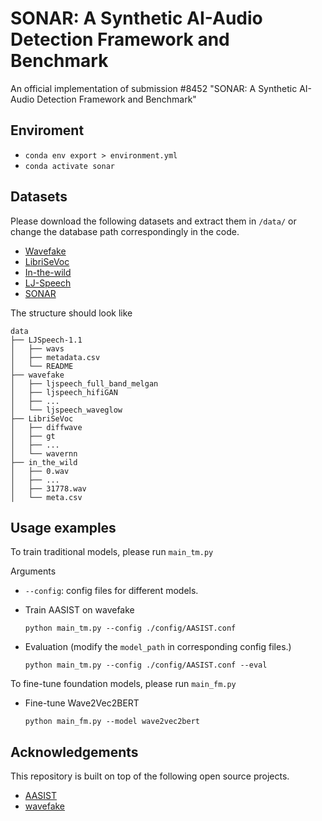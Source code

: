 # SONAR: A Synthetic AI-Audio Detection Framework and Benchmark
An official implementation of submission #8452 "SONAR: A Synthetic AI-Audio Detection Framework and Benchmark"

## Enviroment

- ``conda env export > environment.yml``
- ``conda activate sonar``

## Datasets

Please download the following datasets and extract them in ``/data/``  or change the database path correspondingly in the code.

- [Wavefake](https://zenodo.org/records/5642694) 
- [LibriSeVoc](https://github.com/csun22/Synthetic-Voice-Detection-Vocoder-Artifacts)
- [In-the-wild](https://deepfake-total.com/in_the_wild)
- [LJ-Speech](https://keithito.com/LJ-Speech-Dataset/)
- [SONAR](https://drive.google.com/drive/folders/1kSqjuHiElNigCvGxD6sVKiyVaXA3xO5A?usp=sharing)

The structure should look like

```
data
├── LJSpeech-1.1
│ 	├── wavs
│	├── metadata.csv
│ 	└── README
├── wavefake
│ 	├── ljspeech_full_band_melgan
│	├── ljspeech_hifiGAN
│	├── ...
│ 	└── ljspeech_waveglow
├── LibriSeVoc
│ 	├── diffwave
│	├── gt
│	├── ...
│ 	└── wavernn
├── in_the_wild
│ 	├── 0.wav
│	├── ...
│	├── 31778.wav
│ 	└── meta.csv
```



## Usage examples

To train traditional models, please run ``main_tm.py``

Arguments

- ``--config``: config files for different models.

- Train AASIST on wavefake

  ```
  python main_tm.py --config ./config/AASIST.conf 
  ```

- Evaluation (modify the ``model_path`` in corresponding config files.)

  ```
  python main_tm.py --config ./config/AASIST.conf --eval
  ```

To fine-tune foundation models, please run ``main_fm.py``

- Fine-tune Wave2Vec2BERT

  ```
  python main_fm.py --model wave2vec2bert
  ```

  

## Acknowledgements

This repository is built on top of the following open source projects.

- [AASIST](https://github.com/clovaai/aasist)
- [wavefake](https://github.com/RUB-SysSec/WaveFake/tree/main)
